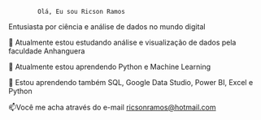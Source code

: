 	        Olá, Eu sou Ricson Ramos
Entusiasta por ciência e análise de dados no mundo digital

🔭 Atualmente estou estudando análise e visualização de dados pela faculdade Anhanguera

🌱 Atualmente estou aprendendo Python e Machine Learning

💬 Estou aprendendo também SQL, Google Data Studio, Power BI, Excel e Python

📫Você me acha através do e-mail ricsonramos@hotmail.com 

